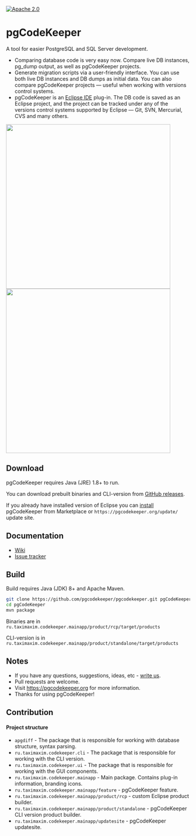 [![Apache 2.0](https://img.shields.io/github/license/cronn-de/jira-sync.svg)](http://www.apache.org/licenses/LICENSE-2.0)

# pgCodeKeeper

A tool for easier PostgreSQL and SQL Server development.

* Comparing database code is very easy now. Compare live DB instances, pg_dump output, as well as pgCodeKeeper projects.
* Generate migration scripts via a user-friendly interface. You can use both live DB instances and DB dumps as initial data. You can also compare pgCodeKeeper projects — useful when working with versions control systems.
* pgCodeKeeper is an <a href="http://www.eclipse.org/">Eclipse IDE</a> plug-in. The DB code is saved as an Eclipse project, and the project can be tracked under any of the versions control systems supported by Eclipse — Git, SVN, Mercurial, CVS and many others.

<a href="https://pgcodekeeper.org/images/main-view.png"><img src="https://pgcodekeeper.org/images/main-view.png" width="450"/></a>
<a href="https://pgcodekeeper.org/images/sql-editor.png"><img src="https://pgcodekeeper.org/images/sql-editor.png" width="450"></a>

## Download

pgCodeKeeper requires Java (JRE) 1.8+ to run.

You can download prebuilt binaries and CLI-version from <a href="https://github.com/pgcodekeeper/pgcodekeeper/releases">GitHub releases</a>.

If you already have installed version of Eclipse you can <a href="https://pgcodekeeper.readthedocs.io/en/latest/installation.html">install</a> pgCodeKeeper from Marketplace or `https://pgcodekeeper.org/update/` update site.

## Documentation

* <a href="https://pgcodekeeper.readthedocs.io/en/latest/">Wiki</a>
* <a href="https://github.com/pgcodekeeper/pgcodekeeper/issues">Issue tracker</a>

## Build

Build requires Java (JDK) 8+ and Apache Maven.

```sh
git clone https://github.com/pgcodekeeper/pgcodekeeper.git pgCodeKeeper
cd pgCodeKeeper
mvn package
```

Binaries are in `ru.taximaxim.codekeeper.mainapp/product/rcp/target/products`

CLI-version is in `ru.taximaxim.codekeeper.mainapp/product/standalone/target/products`

## Notes

- If you have any questions, suggestions, ideas, etc - <a href="mailto:codekeeper@pgcodekeeper.org">write us</a>.
- Pull requests are welcome.
- Visit https://pgcodekeeper.org for more information.
- Thanks for using pgCodeKeeper!

## Contribution

#### Project structure

- `apgdiff` - The package that is responsible for working with database structure, syntax parsing.
- `ru.taximaxim.codekeeper.cli` - The package that is responsible for working with the CLI version.
- `ru.taximaxim.codekeeper.ui` - The package that is responsible for working with the GUI components.
- `ru.taximaxim.codekeeper.mainapp` - Main package. Contains plug-in information, branding icons.
- `ru.taximaxim.codekeeper.mainapp/feature` - pgCodeKeeper feature.
- `ru.taximaxim.codekeeper.mainapp/product/rcp` - custom Eclipse product builder.
- `ru.taximaxim.codekeeper.mainapp/product/standalone` - pgCodeKeeper CLI version product builder.
- `ru.taximaxim.codekeeper.mainapp/updatesite` - pgCodeKeeper updatesite.
